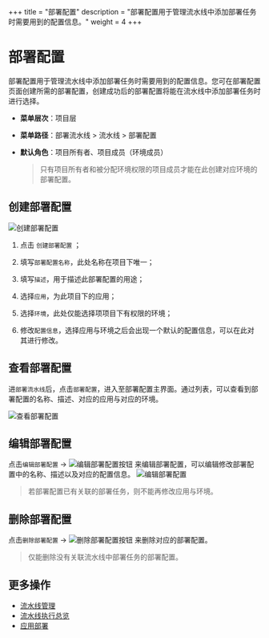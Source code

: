 +++
title = "部署配置"
description = "部署配置用于管理流水线中添加部署任务时需要用到的配置信息。"
weight = 4
+++

# 部署配置

部署配置用于管理流水线中添加部署任务时需要用到的配置信息。您可在部署配置页面创建所需的部署配置，创建成功后的部署配置将能在流水线中添加部署任务时进行选择。


  - **菜单层次**：项目层
  - **菜单路径**：部署流水线 > 流水线 > 部署配置
  - **默认角色**：项目所有者、项目成员（环境成员）
  
    <blockquote class="note">
      只有项目所有者和被分配环境权限的项目成员才能在此创建对应环境的部署配置。
    </blockquote>
    	  
## 创建部署配置
![创建部署配置](/docs/user-guide/deployment-pipeline/pipeline/image/create-deployment-config.jpg)
 
 1. 点击 `创建部署配置` ；  
 
 2. 填写`部署配置名称`，此处名称在项目下唯一；
 
 3. 填写`描述`，用于描述此部署配置的用途；  
 
 4. 选择`应用`，为此项目下的应用；  

 5. 选择`环境`，此处仅能选择项项目下有权限的环境； 
 
 6. 修改`配置信息`，选择应用与环境之后会出现一个默认的配置信息，可以在此对其进行修改。
 

## 查看部署配置
 进`部署流水线`后，点击`部署配置`，进入至部署配置主界面。通过列表，可以查看到部署配置的名称、描述、对应的应用与对应的环境。
 
  ![查看部署配置](/docs/user-guide/deployment-pipeline/pipeline/image/deployment-config.jpg)       



## 编辑部署配置
点击`编辑部署配置` → ![编辑部署配置按钮](/docs/user-guide/deployment-pipeline/image/update_env_button.png) 来编辑部署配置，可以编辑修改部署配置中的名称、描述以及对应的配置信息。 
![编辑部署配置](/docs/user-guide/deployment-pipeline/pipeline/image/edit-deployment-config.jpg)   

<blockquote  class="warning">若部署配置已有关联的部署任务，则不能再修改应用与环境。
</blockquote>



## 删除部署配置

点击`删除部署配置` → ![删除部署配置按钮](/docs/user-guide/deployment-pipeline/image/del_net_button.png) 来删除对应的部署配置。
<blockquote  class="warning">仅能删除没有关联流水线中部署任务的部署配置。
</blockquote>



## 更多操作
- [流水线管理](../pipeline-management)
- [流水线执行总览](../pipeline-record)
- [应用部署](/zh/docs/user-guide/deployment-pipeline/application-deployment)






